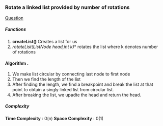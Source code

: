 ### Rotate a linked list provided by number of rotations
[Question](https://leetcode.com/problems/rotate-list/description/)


##### Functions
1. **createList()** Creates a list for us
2. **rotateList(ListNode* head,int k)** rotates the list where k denotes number of rotations

#### Algorithm .
1. We make list circular by connecting last node to first node
2. Then we find the length of the list
3. After finding the length, we find a breakpoint and break the list at that point to obtain a singly linked list from circular list. 
4. After breaking the list, we upadte the head and return the head.

##### Complexity
**Time Complexity** : 0(n)
**Space Complexity** : 0(1)


